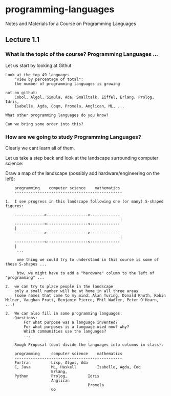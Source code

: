 # programming-languages
Notes and Materials for a Course on Programming Languages

## Lecture 1.1

### What is the topic of the course? Programming Languages ...

Let us start by looking at Githut

	Look at the top 49 languages
		"view by percentage of total":  
		the number of programming languages is growing

	not on githut: 
		Cobol, Algol, Simula, Ada, Smalltalk, Eiffel, Erlang, Prolog, Idris, 
		Isabelle, Agda, Coqm, Promela, Anglican, ML, ...

	What other programming languages do you know?
			
	Can we bring some order into this?
	
### How are we going to study Programming Languages?

Clearly we cant learn all of them.

Let us take a step back and look at the landscape surrounding computer science:

Draw a map of the landscape (possibly add hardware/engineering on the left):

		programming    computer science    mathematics
		-----------------------------------------------

	1.  I see progress in this landscape following one (or many) S-shaped figures:

		------------->------------------>-------------
													  |
		-------------<------------------<-------------
		|
		------------->------------------>-------------
													  |
		-------------<------------------<-------------
		| 
		 ...

		 one thing we could try to understand in this course is some of these S-shapes ...

		 btw, we might have to add a "hardware" column to the left of "programming" ...

	2.	we can try to place people in the landscape 
		only a small number will be at home in all three areas
		(some names that come to my mind: Alan Turing, Donald Knuth, Robin Milner, Vaughan Pratt, Benjamin Pierce, Phil Wadler, Peter O'Hearn, ...)

	3.	We can also fill in some programming languages:
		Questions: 
			For what purpose was a language invented?
			For what purposes is a language used now? why?
			Which communities use the languages?
			...

		Rough Proposal (dont divide the languages into columns in class):

		programming		computer science	mathematics
		-----------------------------------------------
		Fortran			Lisp, Algol, Ada
		C, Java			ML, Haskell			Isabelle, Agda, Coq
						Erlang,
		Python			Prolog, 		Idris
					    Anglican
					    				Promela
					    Go
